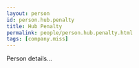 ```yaml
---
layout: person
id: person.hub.penalty
title: Hub Penalty
permalink: people/person.hub.penalty.html
tags: [company.miss]
---
```


Person details...